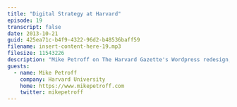 ```yaml
---
title: "Digital Strategy at Harvard"
episode: 19
transcript: false
date: 2013-10-21
guid: 425ea71c-b4f9-4322-96d2-b48536baff59
filename: insert-content-here-19.mp3
filesize: 11543226
description: "Mike Petroff on The Harvard Gazette's Wordpress redesign, and the complexity of large university communications."
guests: 
  - name: Mike Petroff
    company: Harvard University
    home: https://www.mikepetroff.com
    twitter: mikepetroff
---
```


